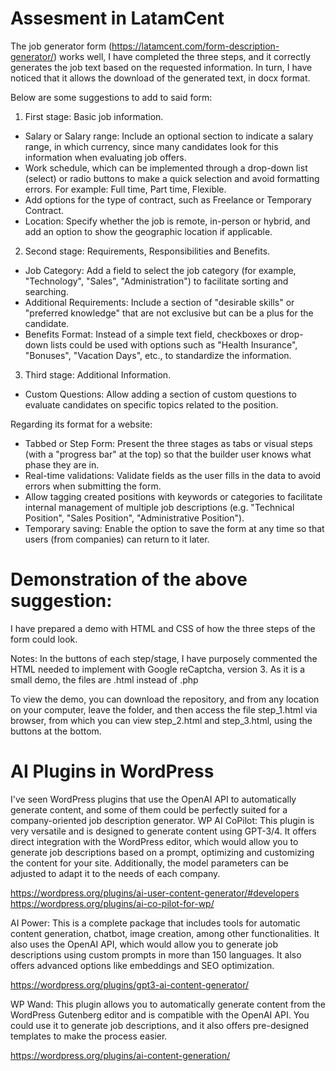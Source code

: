 # Assesment in LatamCent

The job generator form (https://latamcent.com/form-description-generator/) works well, I have completed the three steps, and it correctly generates the job text based on the requested information.
In turn, I have noticed that it allows the download of the generated text, in docx format.

Below are some suggestions to add to said form:

1. First stage: Basic job information.
- Salary or Salary range: Include an optional section to indicate a salary range, in which currency, since many candidates look for this information when evaluating job offers.
- Work schedule, which can be implemented through a drop-down list (select) or radio buttons to make a quick selection and avoid formatting errors. For example: Full time, Part time, Flexible.
- Add options for the type of contract, such as Freelance or Temporary Contract.
- Location: Specify whether the job is remote, in-person or hybrid, and add an option to show the geographic location if applicable.

2. Second stage: Requirements, Responsibilities and Benefits.
- Job Category: Add a field to select the job category (for example, "Technology", "Sales", "Administration") to facilitate sorting and searching.
- Additional Requirements: Include a section of "desirable skills" or "preferred knowledge" that are not exclusive but can be a plus for the candidate.
- Benefits Format: Instead of a simple text field, checkboxes or drop-down lists could be used with options such as "Health Insurance", "Bonuses", "Vacation Days", etc., to standardize the information.

3. Third stage: Additional Information.
- Custom Questions: Allow adding a section of custom questions to evaluate candidates on specific topics related to the position.

Regarding its format for a website:
- Tabbed or Step Form: Present the three stages as tabs or visual steps (with a "progress bar" at the top) so that the builder user knows what phase they are in.
- Real-time validations: Validate fields as the user fills in the data to avoid errors when submitting the form.
- Allow tagging created positions with keywords or categories to facilitate internal management of multiple job descriptions (e.g. "Technical Position", "Sales Position", "Administrative Position").
- Temporary saving: Enable the option to save the form at any time so that users (from companies) can return to it later.

# Demonstration of the above suggestion:
I have prepared a demo with HTML and CSS of how the three steps of the form could look.

Notes:
In the buttons of each step/stage, I have purposely commented the HTML needed to implement with Google reCaptcha, version 3.
As it is a small demo, the files are .html instead of .php

To view the demo, you can download the repository, and from any location on your computer, leave the folder, and then access the file step_1.html via browser, from which you can view step_2.html and step_3.html, using the buttons at the bottom.

# AI Plugins in WordPress
I've seen WordPress plugins that use the OpenAI API to automatically generate content, and some of them could be perfectly suited for a company-oriented job description generator.
WP AI CoPilot: This plugin is very versatile and is designed to generate content using GPT-3/4. It offers direct integration with the WordPress editor, which would allow you to generate job descriptions based on a prompt, optimizing and customizing the content for your site. Additionally, the model parameters can be adjusted to adapt it to the needs of each company.

https://wordpress.org/plugins/ai-user-content-generator/#developers
https://wordpress.org/plugins/ai-co-pilot-for-wp/

AI Power: This is a complete package that includes tools for automatic content generation, chatbot, image creation, among other functionalities. It also uses the OpenAI API, which would allow you to generate job descriptions using custom prompts in more than 150 languages. It also offers advanced options like embeddings and SEO optimization.

https://wordpress.org/plugins/gpt3-ai-content-generator/

WP Wand: This plugin allows you to automatically generate content from the WordPress Gutenberg editor and is compatible with the OpenAI API. You could use it to generate job descriptions, and it also offers pre-designed templates to make the process easier.

https://wordpress.org/plugins/ai-content-generation/
